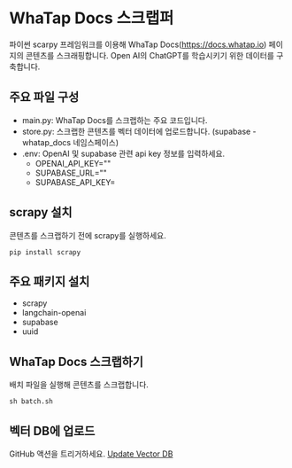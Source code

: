 # WhaTap Docs 스크랩퍼

파이썬 scarpy 프레임워크를 이용해 WhaTap Docs(<https://docs.whatap.io>) 페이지의 콘텐츠를 스크래핑합니다. Open AI의 ChatGPT를 학습시키기 위한 데이터를 구축합니다.

## 주요 파일 구성

* main.py: WhaTap Docs를 스크랩하는 주요 코드입니다.
* store.py: 스크랩한 콘텐츠를 벡터 데이터에 업로드합니다. (supabase - whatap\_docs 네임스페이스)
* .env: OpenAI 및 supabase 관련 api key 정보를 입력하세요.
  * OPENAI\_API\_KEY=""
  * SUPABASE\_URL=""
  * SUPABASE\_API\_KEY=

## scrapy 설치

콘텐츠를 스크랩하기 전에 scrapy를 실행하세요.

```
pip install scrapy
```

## 주요 패키지 설치

* scrapy
* langchain-openai
* supabase
* uuid

## WhaTap Docs 스크랩하기

배치 파일을 실행해 콘텐츠를 스크랩합니다.

```
sh batch.sh
```

## 벡터 DB에 업로드

GitHub 액션을 트리거하세요. [Update Vector DB](https://github.com/whatap/docs-ai-scrap/actions/workflows/scrapy-app.yml)
